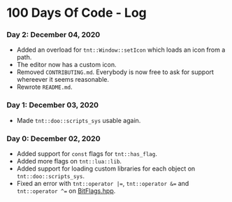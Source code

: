 # 100 Days Of Code - Log

### Day 2: December 04, 2020
- Added an overload for `tnt::Window::setIcon` which loads an icon from a path.
- The editor now has a custom icon.
- Removed `CONTRIBUTING.md`. Everybody is now free to ask for support whereever it seems reasonable.
- Rewrote `README.md`.


### Day 1: December 03, 2020
- Made `tnt::doo::scripts_sys` usable again.


### Day 0: December 02, 2020

- Added support for `const` flags for `tnt::has_flag`.
- Added more flags on `tnt::lua::lib`.
- Added support for loading custom libraries for each object on `tnt::doo::scripts_sys`.
- Fixed an error with `tnt::operator |=`, `tnt::operator &=` and `tnt::operator ^=` on [BitFlags.hpp](./include/utils/BitFlags.hpp).